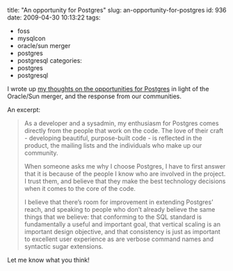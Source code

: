 title: "An opportunity for Postgres"
slug: an-opportunity-for-postgres
id: 936
date: 2009-04-30 10:13:22
tags: 
- foss
- mysqlcon
- oracle/sun merger
- postgres
- postgresql
categories: 
- postgres
- postgresql

I wrote up [my thoughts on the opportunities for Postgres](http://blog.endpoint.com/2009/04/being-at-mysql-user-conference-how.html) in light of the Oracle/Sun merger, and the response from our communities.

An excerpt: 

> As a developer and a sysadmin, my enthusiasm for Postgres comes directly from the people that work on the code. The love of their craft - developing beautiful, purpose-built code - is reflected in the product, the mailing lists and the individuals who make up our community.> 
> 
> When someone asks me why I choose Postgres, I have to first answer that it is because of the people I know who are involved in the project. I trust them, and believe that they make the best technology decisions when it comes to the core of the code.> 
> 
> I believe that there’s room for improvement in extending Postgres’ reach, and speaking to people who don’t already believe the same things that we believe: that conforming to the SQL standard is fundamentally a useful and important goal, that vertical scaling is an important design objective, and that consistency is just as important to excellent user experience as are verbose command names and syntactic sugar extensions.

Let me know what you think!
